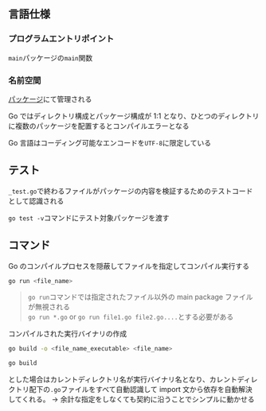 ## 言語仕様

### プログラムエントリポイント

`main`パッケージの`main`関数

### 名前空間

<u>パッケージ</u>にて管理される

Go ではディレクトリ構成とパッケージ構成が 1:1 となり、ひとつのディレクトリに複数のパッケージを配置するとコンパイルエラーとなる

Go 言語はコーディング可能なエンコードを`UTF-8`に限定している

## テスト

`_test.go`で終わるファイルがパッケージの内容を検証するためのテストコードとして認識される

`go test -v`コマンドにテスト対象パッケージを渡す

## コマンド

Go のコンパイルプロセスを隠蔽してファイルを指定してコンパイル実行する

```bash
go run <file_name>
```

> `go run`コマンドでは指定されたファイル以外の main package ファイルが無視される<br/> `go run *.go` or `go run file1.go file2.go....`とする必要がある

コンパイルされた実行バイナリの作成

```bash
go build -o <file_name_executable> <file_name>
```

```bash
go build
```

とした場合はカレントディレクトリ名が実行バイナリ名となり、カレントディレクトリ配下の`.go`ファイルをすべて自動認識して import 文から依存を自動解決してくれる。
→ 余計な指定をしなくても契約に沿うことでシンプルに動かせる

